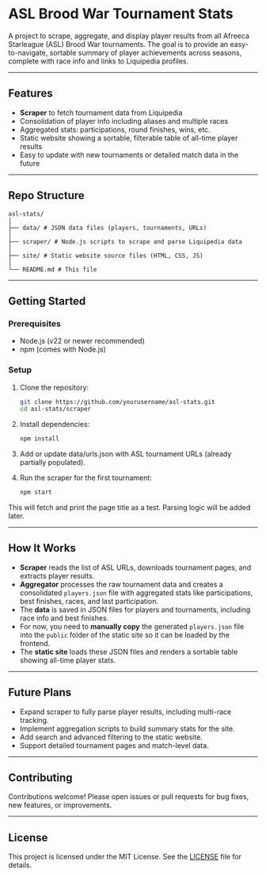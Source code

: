 # ASL Brood War Tournament Stats

A project to scrape, aggregate, and display player results from all Afreeca Starleague (ASL) Brood War tournaments. The goal is to provide an easy-to-navigate, sortable summary of player achievements across seasons, complete with race info and links to Liquipedia profiles.

---

## Features

- **Scraper** to fetch tournament data from Liquipedia
- Consolidation of player info including aliases and multiple races
- Aggregated stats: participations, round finishes, wins, etc.
- Static website showing a sortable, filterable table of all-time player results
- Easy to update with new tournaments or detailed match data in the future

---

## Repo Structure

```
asl-stats/
│
├── data/ # JSON data files (players, tournaments, URLs)
│
├── scraper/ # Node.js scripts to scrape and parse Liquipedia data
│
├── site/ # Static website source files (HTML, CSS, JS)
│
└── README.md # This file
```

---

## Getting Started

### Prerequisites

- Node.js (v22 or newer recommended)
- npm (comes with Node.js)

### Setup

1. Clone the repository:

   ```bash
   git clone https://github.com/yourusername/asl-stats.git
   cd asl-stats/scraper
   ```

2. Install dependencies:
   ```bash
   npm install
   ```
3. Add or update data/urls.json with ASL tournament URLs (already partially populated).

4. Run the scraper for the first tournament:
   ```bash
   npm start
   ```

This will fetch and print the page title as a test. Parsing logic will be added later.

---

## How It Works

- **Scraper** reads the list of ASL URLs, downloads tournament pages, and extracts player results.
- **Aggregator** processes the raw tournament data and creates a consolidated `players.json` file with aggregated stats like participations, best finishes, races, and last participation.
- The **data** is saved in JSON files for players and tournaments, including race info and best finishes.
- For now, you need to **manually copy** the generated `players.json` file into the `public` folder of the static site so it can be loaded by the frontend.
- The **static site** loads these JSON files and renders a sortable table showing all-time player stats.

---

## Future Plans

- Expand scraper to fully parse player results, including multi-race tracking.
- Implement aggregation scripts to build summary stats for the site.
- Add search and advanced filtering to the static website.
- Support detailed tournament pages and match-level data.

---

## Contributing

Contributions welcome! Please open issues or pull requests for bug fixes, new features, or improvements.

---

## License

This project is licensed under the MIT License. See the [LICENSE](LICENSE) file for details.
